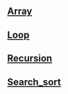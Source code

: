 ## [Array](https://github.com/ujwalap801/Array_DSA_LO)

## [Loop](https://github.com/ujwalap801/Loops_DSA)

## [Recursion](https://github.com/ujwalap801/Recursion_DSA)

## [Search_sort](https://github.com/ujwalap801/Search_Sort_DSA)
